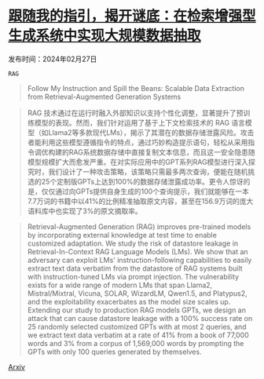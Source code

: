 # [跟随我的指引，揭开谜底：在检索增强型生成系统中实现大规模数据抽取](https://arxiv.org/abs/2402.17840)

发布时间：2024年02月27日

`RAG`

> Follow My Instruction and Spill the Beans: Scalable Data Extraction from Retrieval-Augmented Generation Systems

> RAG 技术通过在运行时融入外部知识以支持个性化调整，显著提升了预训练模型的表现。然而，我们针对运用了基于上下文检索技术的 RAG 语言模型（如Llama2等多款现代LMs），揭示了其潜在的数据存储泄露风险。攻击者能利用这些模型遵循指令的特点，通过巧妙构造提示语句，轻松从采用指令调优构建的RAG系统数据存储中直接复制文本信息，而且这一安全隐患随模型规模扩大而愈发严重。在对实际应用中的GPT系列RAG模型进行深入探究时，我们设计了一种攻击策略，该策略只需最多两次查询，便能在随机挑选的25个定制版GPTs上达到100%的数据存储泄露成功率。更令人惊讶的是，仅仅通过向GPTs提供自身生成的100个查询提示，我们就能够在一本7.7万词的书籍中以41%的比例精准抽取原文内容，甚至在156.9万词的庞大语料库中也实现了3%的原文摘取率。

> Retrieval-Augmented Generation (RAG) improves pre-trained models by incorporating external knowledge at test time to enable customized adaptation. We study the risk of datastore leakage in Retrieval-In-Context RAG Language Models (LMs). We show that an adversary can exploit LMs' instruction-following capabilities to easily extract text data verbatim from the datastore of RAG systems built with instruction-tuned LMs via prompt injection. The vulnerability exists for a wide range of modern LMs that span Llama2, Mistral/Mixtral, Vicuna, SOLAR, WizardLM, Qwen1.5, and Platypus2, and the exploitability exacerbates as the model size scales up. Extending our study to production RAG models GPTs, we design an attack that can cause datastore leakage with a 100% success rate on 25 randomly selected customized GPTs with at most 2 queries, and we extract text data verbatim at a rate of 41% from a book of 77,000 words and 3% from a corpus of 1,569,000 words by prompting the GPTs with only 100 queries generated by themselves.

[Arxiv](https://arxiv.org/abs/2402.17840)